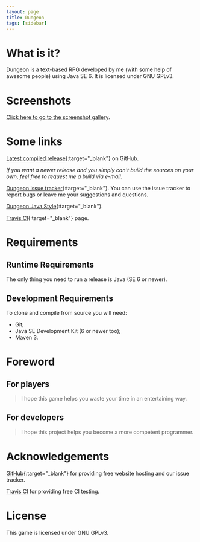 ```yaml
---
layout: page
title: Dungeon
tags: [sidebar]
---
```

# What is it?

Dungeon is a text-based RPG developed by me (with some help of awesome people) using Java SE 6.
It is licensed under GNU GPLv3.

# Screenshots

[Click here to go to the screenshot gallery](http://mafagafogigante.github.io/dungeon/screenshots/).

# Some links

[Latest compiled release](https://github.com/mafagafogigante/dungeon/releases/latest){:target="_blank"} on GitHub.

*If you want a newer release and you simply can't build the sources on your own, feel free to request me a build via e-mail.*

[Dungeon issue tracker](https://github.com/mafagafogigante/dungeon/issues){:target="_blank"}.
You can use the issue tracker to report bugs or leave me your suggestions and questions.

[Dungeon Java Style](https://mafagafogigante.github.io/dungeon/style){:target="_blank"}.

[Travis CI](https://travis-ci.org/mafagafogigante/dungeon){:target="_blank"} page.

# Requirements

## Runtime Requirements
The only thing you need to run a release is Java (SE 6 or newer).

## Development Requirements
To clone and compile from source you will need:

+ Git;
+ Java SE Development Kit (6 or newer too);
+ Maven 3.

# Foreword

## For players

> I hope this game helps you waste your time in an entertaining way.

## For developers

> I hope this project helps you become a more competent programmer.

# Acknowledgements

[GitHub](https://github.com){:target="_blank"}
for providing free website hosting and our issue tracker.

[Travis CI](https://travis-ci.org/) for providing free CI testing.

# License
This game is licensed under GNU GPLv3.
